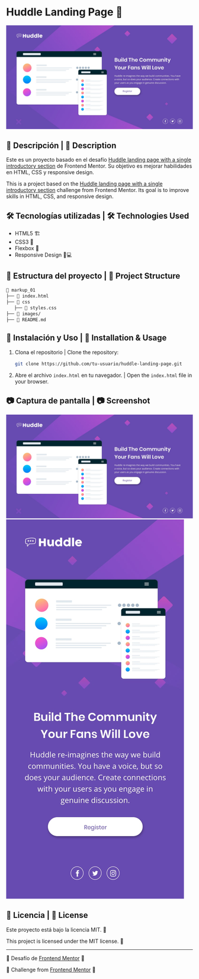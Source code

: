 # Huddle Landing Page 🚀

![Project Preview](./preview.png)

## 📌 Descripción | 📌 Description
Este es un proyecto basado en el desafío [Huddle landing page with a single introductory section](https://www.frontendmentor.io/challenges/huddle-landing-page-with-a-single-introductory-section-B_2Wvxgi0) de Frontend Mentor. Su objetivo es mejorar habilidades en HTML, CSS y responsive design.

This is a project based on the [Huddle landing page with a single introductory section](https://www.frontendmentor.io/challenges/huddle-landing-page-with-a-single-introductory-section-B_2Wvxgi0) challenge from Frontend Mentor. Its goal is to improve skills in HTML, CSS, and responsive design.

## 🛠️ Tecnologías utilizadas | 🛠️ Technologies Used

- HTML5 🏗️
- CSS3 🎨
- Flexbox 📐
- Responsive Design 📱💻

## 📂 Estructura del proyecto | 📂 Project Structure
```
📁 markup_01
├── 📄 index.html
├── 🎨 css
   ├── 🎨 styles.css
├── 📂 images/
├── 📜 README.md
```

## 🚀 Instalación y Uso | 🚀 Installation & Usage

1. Clona el repositorio | Clone the repository:
   ```sh
   git clone https://github.com/tu-usuario/huddle-landing-page.git
   ```
2. Abre el archivo `index.html` en tu navegador. | Open the `index.html` file in your browser.

## 📷 Captura de pantalla | 📷 Screenshot

![Project Preview](./preview.png)
![Project Preview](./preview2.png)

## 📜 Licencia | 📜 License
Este proyecto está bajo la licencia MIT. 📄

This project is licensed under the MIT license. 📄

---
📌 Desafío de [Frontend Mentor](https://www.frontendmentor.io) 🎯

📌 Challenge from [Frontend Mentor](https://www.frontendmentor.io) 🎯

